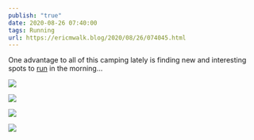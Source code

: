 ```yaml
---
publish: "true"
date: 2020-08-26 07:40:00
tags: Running
url: https://ericmwalk.blog/2020/08/26/074045.html
---
```


One advantage to all of this camping lately is finding new and interesting spots to [run](https://www.strava.com/activities/3968069885) in the morning...

![](https://ericmwalk.blog/uploads/2022/dd31963b8c.jpg)

![](https://ericmwalk.blog/uploads/2022/56b379bd5c.jpg)

![](https://ericmwalk.blog/uploads/2022/26418f8c86.jpg)

![](https://ericmwalk.blog/uploads/2022/1a2843154b.jpg)